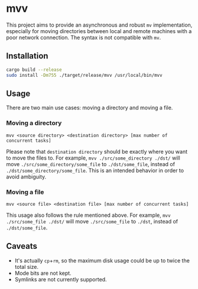 # mvv

This project aims to provide an asynchronous and robust `mv` implementation, especially for moving directories between local and remote machines with a poor network connection. The syntax is not compatible with `mv`.

## Installation

```bash
cargo build --release
sudo install -Dm755 ./target/release/mvv /usr/local/bin/mvv
```

## Usage

There are two main use cases: moving a directory and moving a file.

### Moving a directory

```
mvv <source directory> <destination directory> [max number of concurrent tasks]
```

Please note that `destination directory` should be exactly where you want to move the files to.
For example, `mvv ./src/some_directory ./dst/` will move `./src/some_directory/some_file` to `./dst/some_file`, instead of `./dst/some_directory/some_file`. This is an intended behavior in order to avoid ambiguity.

### Moving a file

```
mvv <source file> <destination file> [max number of concurrent tasks]
```

This usage also follows the rule mentioned above. For example, `mvv ./src/some_file ./dst/` will move `./src/some_file` to `./dst`, instead of `./dst/some_file`.

## Caveats

* It's actually `cp`+`rm`, so the maximum disk usage could be up to twice the total size.
* Mode bits are not kept.
* Symlinks are not currently supported.
